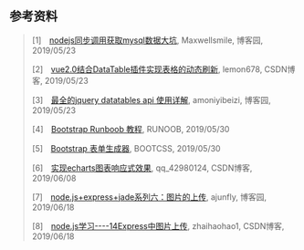 ## 参考资料

> [1]　[nodejs同步调用获取mysql数据大坑](https://www.cnblogs.com/Maxwellsmile/p/7445258.html), Maxwellsmile, 博客园, 2019/05/23
> 
> [2]　[vue2.0结合DataTable插件实现表格的动态刷新](https://blog.csdn.net/lemon_zhao/article/details/55666914), lemon678, CSDN博客, 2019/05/23
> 
> [3]　[最全的jquery datatables api 使用详解](https://www.cnblogs.com/amoniyibeizi/p/4548111.html), amoniyibeizi, 博客园, 2019/05/23
> 
> [4]　[Bootstrap Runboob 教程](https://www.runoob.com/bootstrap/bootstrap-forms.html), RUNOOB, 2019/05/30
> 
> [5]　[Bootstrap 表单生成器](http://www.bootcss.com/p/bootstrap-form-builder/), BOOTCSS, 2019/05/30
> 
> [6]　[实现echarts图表响应式效果](), qq_42980124, CSDN博客, 2019/06/08
> 
> [7]　[node.js+express+jade系列六：图片的上传](https://www.cnblogs.com/ajun/p/3559183.html), ajunfly, 博客园, 2019/06/18
> 
> [8]　[node.js学习----14Express中图片上传](), zhaihaohao1, CSDN博客, 2019/06/18

